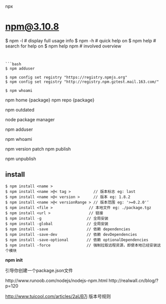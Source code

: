 


npx



# npm@3.10.8

$ npm -l           # display full usage info
$ npm <cmd> -h     # quick help on <cmd>
$ npm help <term>  # search for help on <term>
$ npm help npm     # involved overview



```


```bash
$ npm adduser

$ npm config set registry "https://registry.npmjs.org"
$ npm config set registry "http://registry.npm.gztest.mail.163.com/"

$ npm whoami
```







npm home {package}
npm repo {package}

npm outdated

node package manager

npm adduser

npm whoami

npm version patch
npm publish

npm unpublish

## install

```shell
$ npm install <name >
$ npm install <name >@< tag >          // 版本标志 eg: last
$ npm install <name >@< version >      // 版本 eg: 1.8.2
$ npm install <name >@< versionRange > // 版本范围 eg: '>=0.2.0'″
$ npm install <file >                // 本地文件 eg: ./package.tgz
$ npm install <url >                 // 链接
$ npm install -g                    // 全局安装
$ npm install -global               // 全局安装
$ npm install -save                 // 依赖 dependencies
$ npm install -save-dev             // 依赖 devDependencies
$ npm install -save-optional        // 依赖 optionalDependencies
$ npm install -force                // 强制拉取远程资源，即使本地已经安装这个模块
```

<p><strong>npm init</strong></p>
<p>引导你创建一个package.json文件</p>
<script>

{
    // 名字里不要再包含"js"和"node"，因为默认NPM包就是node.js程序，不过你可以通过engines字段来指定。
    // 名字将会被作为url的一部分，所有要符合http url的一般命名规则，不能包含url非法字符，也不能以.和_开头。
    // 名字也将作为require()命令的参数，所以应该尽量简明。
    // 如果包要发布到NPM平台上的话，最好先检查下有没有重名, 并且字母只能全部小写。
    "name": "clx",
    // 取值需要符合node-semver的规则 https://github.com/isaacs/node-semver
    "version": "1.0.1",
    "author": "chenliexin",
    "description": "chenliexin codelib",
    "scripts": {
        "start": "node server.js"
    },
    "dependencies": {
    },
    "repository": {
        "type": "git",
        "url": "https://git.duapp.com/appidvyas20knr0"
    },
    "readme": "README.md",
    "license": "ISC"
}
</script>

<p>http://www.runoob.com/nodejs/nodejs-npm.html
http://realwall.cn/blog/?p=120</p>


http://www.tuicool.com/articles/2aUB7j 版本号规则
